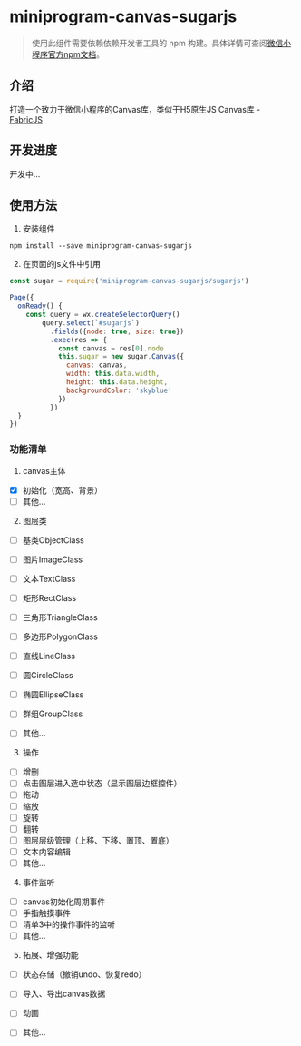 # miniprogram-canvas-sugarjs

> 使用此组件需要依赖依赖开发者工具的 npm 构建。具体详情可查阅[微信小程序官方npm文档](https://developers.weixin.qq.com/miniprogram/dev/devtools/npm.html)。

## 介绍

打造一个致力于微信小程序的Canvas库，类似于H5原生JS Canvas库 - [FabricJS](http://fabricjs.com/)

## 开发进度

开发中...

## 使用方法

1. 安装组件

```
npm install --save miniprogram-canvas-sugarjs
```

2. 在页面的js文件中引用

```js
const sugar = require('miniprogram-canvas-sugarjs/sugarjs')

Page({
  onReady() {
    const query = wx.createSelectorQuery()
        query.select(`#sugarjs`)
          .fields({node: true, size: true})
          .exec(res => {
            const canvas = res[0].node
            this.sugar = new sugar.Canvas({
              canvas: canvas,
              width: this.data.width,
              height: this.data.height,
              backgroundColor: 'skyblue'
            })
          })
  }
})
```



### 功能清单

1. canvas主体
- [x] 初始化（宽高、背景）
- [ ] 其他...

2. 图层类
- [ ] 基类ObjectClass
- [ ] 图片ImageClass
- [ ] 文本TextClass
- [ ] 矩形RectClass
- [ ] 三角形TriangleClass
- [ ] 多边形PolygonClass
- [ ] 直线LineClass
- [ ] 圆CircleClass
- [ ] 椭圆EllipseClass
- [ ] 群组GroupClass
- [ ] 其他...


3. 操作
- [ ] 增删
- [ ] 点击图层进入选中状态（显示图层边框控件）
- [ ] 拖动
- [ ] 缩放
- [ ] 旋转
- [ ] 翻转
- [ ] 图层层级管理（上移、下移、置顶、置底）
- [ ] 文本内容编辑
- [ ] 其他...

4. 事件监听
- [ ] canvas初始化周期事件
- [ ] 手指触摸事件
- [ ] 清单3中的操作事件的监听
- [ ] 其他...

5. 拓展、增强功能
- [ ] 状态存储（撤销undo、恢复redo）
- [ ] 导入、导出canvas数据
- [ ] 动画
- [ ] 其他...

